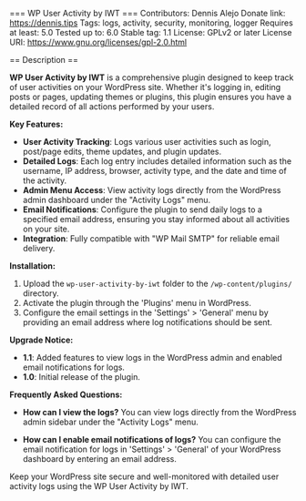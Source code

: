 === WP User Activity by IWT ===
Contributors: Dennis Alejo
Donate link: https://dennis.tips
Tags: logs, activity, security, monitoring, logger
Requires at least: 5.0
Tested up to: 6.0
Stable tag: 1.1
License: GPLv2 or later
License URI: https://www.gnu.org/licenses/gpl-2.0.html

== Description ==

**WP User Activity by IWT** is a comprehensive plugin designed to keep track of user activities on your WordPress site. Whether it's logging in, editing posts or pages, updating themes or plugins, this plugin ensures you have a detailed record of all actions performed by your users.

**Key Features:**

- **User Activity Tracking**: Logs various user activities such as login, post/page edits, theme updates, and plugin updates.
- **Detailed Logs**: Each log entry includes detailed information such as the username, IP address, browser, activity type, and the date and time of the activity.
- **Admin Menu Access**: View activity logs directly from the WordPress admin dashboard under the "Activity Logs" menu.
- **Email Notifications**: Configure the plugin to send daily logs to a specified email address, ensuring you stay informed about all activities on your site.
- **Integration**: Fully compatible with "WP Mail SMTP" for reliable email delivery.

**Installation:**

1. Upload the `wp-user-activity-by-iwt` folder to the `/wp-content/plugins/` directory.
2. Activate the plugin through the 'Plugins' menu in WordPress.
3. Configure the email settings in the 'Settings' > 'General' menu by providing an email address where log notifications should be sent.

**Upgrade Notice:**

- **1.1**: Added features to view logs in the WordPress admin and enabled email notifications for logs.
- **1.0**: Initial release of the plugin.

**Frequently Asked Questions:**

- **How can I view the logs?**
  You can view logs directly from the WordPress admin sidebar under the "Activity Logs" menu.

- **How can I enable email notifications of logs?**
  You can configure the email notification for logs in 'Settings' > 'General' of your WordPress dashboard by entering an email address.

Keep your WordPress site secure and well-monitored with detailed user activity logs using the WP User Activity by IWT.
